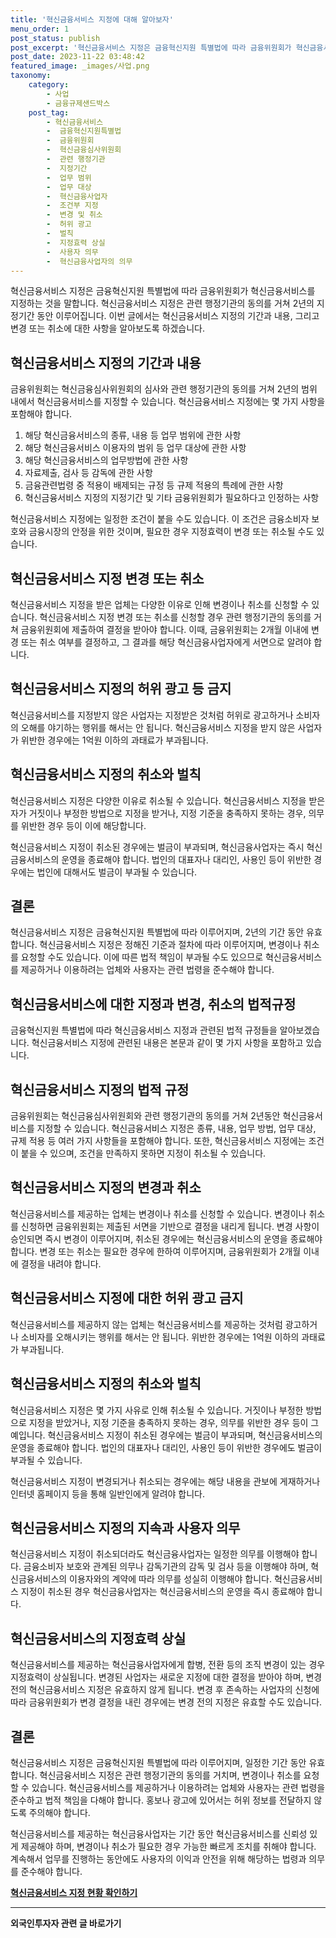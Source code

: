 ```yaml
---
title: '혁신금융서비스 지정에 대해 알아보자'
menu_order: 1
post_status: publish
post_excerpt: '혁신금융서비스 지정은 금융혁신지원 특별법에 따라 금융위원회가 혁신금융서비스를 지정하는 것을 말합니다. 혁신금융서비스 지정은 관련 행정기관의 동의를 거쳐 2년의 지정기간 동안 이루어집니다. 이번 글에서는 혁신금융서비스 지정의 기간과 내용, 그리고 변경 또는 취소에 대한 사항을 알아보도록 하겠습니다.'
post_date: 2023-11-22 03:48:42
featured_image: _images/사업.png
taxonomy:
    category:
        - 사업
        - 금융규제샌드박스
    post_tag:
        - 혁신금융서비스
        -  금융혁신지원특별법
        -  금융위원회
        -  혁신금융심사위원회
        -  관련 행정기관
        -  지정기간
        -  업무 범위
        -  업무 대상
        -  혁신금융사업자
        -  조건부 지정
        -  변경 및 취소
        -  허위 광고
        -  벌칙
        -  지정효력 상실
        -  사용자 의무
        -  혁신금융사업자의 의무
---
```



혁신금융서비스 지정은 금융혁신지원 특별법에 따라 금융위원회가 혁신금융서비스를 지정하는 것을 말합니다. 혁신금융서비스 지정은 관련 행정기관의 동의를 거쳐 2년의 지정기간 동안 이루어집니다. 이번 글에서는 혁신금융서비스 지정의 기간과 내용, 그리고 변경 또는 취소에 대한 사항을 알아보도록 하겠습니다.

## 혁신금융서비스 지정의 기간과 내용

금융위원회는 혁신금융심사위원회의 심사와 관련 행정기관의 동의를 거쳐 2년의 범위 내에서 혁신금융서비스를 지정할 수 있습니다. 혁신금융서비스 지정에는 몇 가지 사항을 포함해야 합니다.

1. 해당 혁신금융서비스의 종류, 내용 등 업무 범위에 관한 사항
2. 해당 혁신금융서비스 이용자의 범위 등 업무 대상에 관한 사항
3. 해당 혁신금융서비스의 업무방법에 관한 사항
4. 자료제출, 검사 등 감독에 관한 사항
5. 금융관련법령 중 적용이 배제되는 규정 등 규제 적용의 특례에 관한 사항
6. 혁신금융서비스 지정의 지정기간 및 기타 금융위원회가 필요하다고 인정하는 사항

혁신금융서비스 지정에는 일정한 조건이 붙을 수도 있습니다. 이 조건은 금융소비자 보호와 금융시장의 안정을 위한 것이며, 필요한 경우 지정효력이 변경 또는 취소될 수도 있습니다.

## 혁신금융서비스 지정 변경 또는 취소

혁신금융서비스 지정을 받은 업체는 다양한 이유로 인해 변경이나 취소를 신청할 수 있습니다. 혁신금융서비스 지정 변경 또는 취소를 신청할 경우 관련 행정기관의 동의를 거쳐 금융위원회에 제출하여 결정을 받아야 합니다. 이때, 금융위원회는 2개월 이내에 변경 또는 취소 여부를 결정하고, 그 결과를 해당 혁신금융사업자에게 서면으로 알려야 합니다.

## 혁신금융서비스 지정의 허위 광고 등 금지

혁신금융서비스를 지정받지 않은 사업자는 지정받은 것처럼 허위로 광고하거나 소비자의 오해를 야기하는 행위를 해서는 안 됩니다. 혁신금융서비스 지정을 받지 않은 사업자가 위반한 경우에는 1억원 이하의 과태료가 부과됩니다.

## 혁신금융서비스 지정의 취소와 벌칙

혁신금융서비스 지정은 다양한 이유로 취소될 수 있습니다. 혁신금융서비스 지정을 받은 자가 거짓이나 부정한 방법으로 지정을 받거나, 지정 기준을 충족하지 못하는 경우, 의무를 위반한 경우 등이 이에 해당합니다. 

혁신금융서비스 지정이 취소된 경우에는 벌금이 부과되며, 혁신금융사업자는 즉시 혁신금융서비스의 운영을 종료해야 합니다. 법인의 대표자나 대리인, 사용인 등이 위반한 경우에는 법인에 대해서도 벌금이 부과될 수 있습니다.

## 결론

혁신금융서비스 지정은 금융혁신지원 특별법에 따라 이루어지며, 2년의 기간 동안 유효합니다. 혁신금융서비스 지정은 정해진 기준과 절차에 따라 이루어지며, 변경이나 취소를 요청할 수도 있습니다. 이에 따른 법적 책임이 부과될 수도 있으므로 혁신금융서비스를 제공하거나 이용하려는 업체와 사용자는 관련 법령을 준수해야 합니다.

## 혁신금융서비스에 대한 지정과 변경, 취소의 법적규정


금융혁신지원 특별법에 따라 혁신금융서비스 지정과 관련된 법적 규정들을 알아보겠습니다. 혁신금융서비스 지정에 관련된 내용은 본문과 같이 몇 가지 사항을 포함하고 있습니다.

## 혁신금융서비스 지정의 법적 규정

금융위원회는 혁신금융심사위원회와 관련 행정기관의 동의를 거쳐 2년동안 혁신금융서비스를 지정할 수 있습니다. 혁신금융서비스 지정은 종류, 내용, 업무 방법, 업무 대상, 규제 적용 등 여러 가지 사항들을 포함해야 합니다. 또한, 혁신금융서비스 지정에는 조건이 붙을 수 있으며, 조건을 만족하지 못하면 지정이 취소될 수 있습니다.

## 혁신금융서비스 지정의 변경과 취소

혁신금융서비스를 제공하는 업체는 변경이나 취소를 신청할 수 있습니다. 변경이나 취소를 신청하면 금융위원회는 제출된 서면을 기반으로 결정을 내리게 됩니다. 변경 사항이 승인되면 즉시 변경이 이루어지며, 취소된 경우에는 혁신금융서비스의 운영을 종료해야 합니다. 변경 또는 취소는 필요한 경우에 한하여 이루어지며, 금융위원회가 2개월 이내에 결정을 내려야 합니다.

## 혁신금융서비스 지정에 대한 허위 광고 금지

혁신금융서비스를 제공하지 않는 업체는 혁신금융서비스를 제공하는 것처럼 광고하거나 소비자를 오해시키는 행위를 해서는 안 됩니다. 위반한 경우에는 1억원 이하의 과태료가 부과됩니다.

## 혁신금융서비스 지정의 취소와 벌칙

혁신금융서비스 지정은 몇 가지 사유로 인해 취소될 수 있습니다. 거짓이나 부정한 방법으로 지정을 받았거나, 지정 기준을 충족하지 못하는 경우, 의무를 위반한 경우 등이 그 예입니다. 혁신금융서비스 지정이 취소된 경우에는 벌금이 부과되며, 혁신금융서비스의 운영을 종료해야 합니다. 법인의 대표자나 대리인, 사용인 등이 위반한 경우에도 벌금이 부과될 수 있습니다.

혁신금융서비스 지정이 변경되거나 취소되는 경우에는 해당 내용을 관보에 게재하거나 인터넷 홈페이지 등을 통해 일반인에게 알려야 합니다.

## 혁신금융서비스 지정의 지속과 사용자 의무

혁신금융서비스 지정이 취소되더라도 혁신금융사업자는 일정한 의무를 이행해야 합니다. 금융소비자 보호와 관계된 의무나 감독기관의 감독 및 검사 등을 이행해야 하며, 혁신금융서비스의 이용자와의 계약에 따라 의무를 성실히 이행해야 합니다. 혁신금융서비스 지정이 취소된 경우 혁신금융사업자는 혁신금융서비스의 운영을 즉시 종료해야 합니다.

## 혁신금융서비스의 지정효력 상실

혁신금융서비스를 제공하는 혁신금융사업자에게 합병, 전환 등의 조직 변경이 있는 경우 지정효력이 상실됩니다. 변경된 사업자는 새로운 지정에 대한 결정을 받아야 하며, 변경 전의 혁신금융서비스 지정은 유효하지 않게 됩니다. 변경 후 존속하는 사업자의 신청에 따라 금융위원회가 변경 결정을 내린 경우에는 변경 전의 지정은 유효할 수도 있습니다.

## 결론

혁신금융서비스 지정은 금융혁신지원 특별법에 따라 이루어지며, 일정한 기간 동안 유효합니다. 혁신금융서비스 지정은 관련 행정기관의 동의를 거치며, 변경이나 취소를 요청할 수 있습니다. 혁신금융서비스를 제공하거나 이용하려는 업체와 사용자는 관련 법령을 준수하고 법적 책임을 다해야 합니다. 홍보나 광고에 있어서는 허위 정보를 전달하지 않도록 주의해야 합니다.

혁신금융서비스를 제공하는 혁신금융사업자는 기간 동안 혁신금융서비스를 신뢰성 있게 제공해야 하며, 변경이나 취소가 필요한 경우 가능한 빠르게 조치를 취해야 합니다. 계속해서 업무를 진행하는 동안에도 사용자의 이익과 안전을 위해 해당하는 법령과 의무를 준수해야 합니다.

**[혁신금융서비스 지정 현황 확인하기](https://example.com)**
<!-- wp:separator -->
<hr class="wp-block-separator has-alpha-channel-opacity"/>
<!-- /wp:separator -->

<!-- wp:group {"backgroundColor":"base","layout":{"type":"constrained"}} -->
<div class="wp-block-group has-base-background-color has-background"><!-- wp:paragraph {"align":"center","fontSize":"medium"} -->
<p class="has-text-align-center has-large-font-size"><strong>외국인투자자 관련 글 바로가기</strong></p>
<!-- /wp:paragraph -->


<!-- wp:latest-posts
{"categories":[{"id":14375,"count":19,"description":"","link":"https://uknowlaw.com/category/%ec%99%b8%ea%b5%ad%ec%9d%b8%ed%88%ac%ec%9e%90%ec%9e%90/","name":"외국인투자자","slug":"외국인투자자","taxonomy":"category","parent":0,"meta":[],"_links":{"self":[{"href":"https://uknowlaw.com/wp-json/wp/v2/categories/14375"}],"collection":[{"href":"https://uknowlaw.com/wp-json/wp/v2/categories"}],"about":[{"href":"https://uknowlaw.com/wp-json/wp/v2/taxonomies/category"}],"wp:post_type":[{"href":"https://uknowlaw.com/wp-json/wp/v2/posts?categories=14375"}],"curies":[{"name":"wp","href":"https://api.w.org/{rel}","templated":true}]}}],"postsToShow":100,"excerptLength":28,"postLayout":"grid","columns":2,"featuredImageAlign":"left","featuredImageSizeSlug":"large","fontSize":"small"} /--></div>
<!-- /wp:group -->